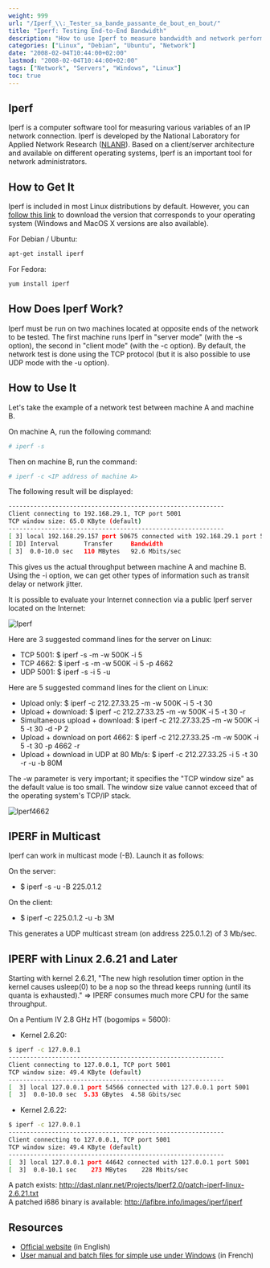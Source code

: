 ```yaml
---
weight: 999
url: "/Iperf_\\:_Tester_sa_bande_passante_de_bout_en_bout/"
title: "Iperf: Testing End-to-End Bandwidth"
description: "How to use Iperf to measure bandwidth and network performance between endpoints"
categories: ["Linux", "Debian", "Ubuntu", "Network"]
date: "2008-02-04T10:44:00+02:00"
lastmod: "2008-02-04T10:44:00+02:00"
tags: ["Network", "Servers", "Windows", "Linux"]
toc: true
---
```


## Iperf

Iperf is a computer software tool for measuring various variables of an IP network connection. Iperf is developed by the National Laboratory for Applied Network Research ([NLANR](https://www.nlanr.net/)). Based on a client/server architecture and available on different operating systems, Iperf is an important tool for network administrators.

## How to Get It

Iperf is included in most Linux distributions by default. However, you can [follow this link](https://dast.nlanr.net/Projects/Iperf/#download) to download the version that corresponds to your operating system (Windows and MacOS X versions are also available).

For Debian / Ubuntu:

```bash
apt-get install iperf
```

For Fedora:

```bash
yum install iperf
```

## How Does Iperf Work?

Iperf must be run on two machines located at opposite ends of the network to be tested. The first machine runs Iperf in "server mode" (with the -s option), the second in "client mode" (with the -c option). By default, the network test is done using the TCP protocol (but it is also possible to use UDP mode with the -u option).

## How to Use It

Let's take the example of a network test between machine A and machine B.

On machine A, run the following command:

```bash
# iperf -s
```

Then on machine B, run the command:

```bash
# iperf -c <IP address of machine A>
```

The following result will be displayed:

```bash
------------------------------------------------------------
Client connecting to 192.168.29.1, TCP port 5001
TCP window size: 65.0 KByte (default)
------------------------------------------------------------
[ 3] local 192.168.29.157 port 50675 connected with 192.168.29.1 port 5001
[ ID] Interval       Transfer     Bandwidth
[ 3]  0.0-10.0 sec   110 MBytes   92.6 Mbits/sec
```

This gives us the actual throughput between machine A and machine B. Using the -i option, we can get other types of information such as transit delay or network jitter.

It is possible to evaluate your Internet connection via a public Iperf server located on the Internet:

![Iperf](/images/iperf.avif)

Here are 3 suggested command lines for the server on Linux:

- TCP 5001: $ iperf -s -m -w 500K -i 5
- TCP 4662: $ iperf -s -m -w 500K -i 5 -p 4662
- UDP 5001: $ iperf -s -i 5 -u

Here are 5 suggested command lines for the client on Linux:

- Upload only: $ iperf -c 212.27.33.25 -m -w 500K -i 5 -t 30
- Upload + download: $ iperf -c 212.27.33.25 -m -w 500K -i 5 -t 30 -r
- Simultaneous upload + download: $ iperf -c 212.27.33.25 -m -w 500K -i 5 -t 30 -d -P 2
- Upload + download on port 4662: $ iperf -c 212.27.33.25 -m -w 500K -i 5 -t 30 -p 4662 -r
- Upload + download in UDP at 80 Mb/s: $ iperf -c 212.27.33.25 -i 5 -t 30 -r -u -b 80M

The -w parameter is very important; it specifies the "TCP window size" as the default value is too small.
The window size value cannot exceed that of the operating system's TCP/IP stack.

![Iperf4662](/images/iperf4662.avif)

## IPERF in Multicast

Iperf can work in multicast mode (-B). Launch it as follows:

On the server:

- $ iperf -s -u -B 225.0.1.2

On the client:

- $ iperf -c 225.0.1.2 -u -b 3M

This generates a UDP multicast stream (on address 225.0.1.2) of 3 Mb/sec.

## IPERF with Linux 2.6.21 and Later

Starting with kernel 2.6.21, "The new high resolution timer option in the kernel causes usleep(0) to be a nop so the thread keeps running (until its quanta is exhausted)." => IPERF consumes much more CPU for the same throughput.

On a Pentium IV 2.8 GHz HT (bogomips = 5600):

- Kernel 2.6.20:

```bash
$ iperf -c 127.0.0.1
------------------------------------------------------------
Client connecting to 127.0.0.1, TCP port 5001
TCP window size: 49.4 KByte (default)
------------------------------------------------------------
[  3] local 127.0.0.1 port 54566 connected with 127.0.0.1 port 5001
[  3]  0.0-10.0 sec  5.33 GBytes  4.58 Gbits/sec
```

- Kernel 2.6.22:

```bash
$ iperf -c 127.0.0.1
------------------------------------------------------------
Client connecting to 127.0.0.1, TCP port 5001
TCP window size: 49.4 KByte (default)
------------------------------------------------------------
[  3] local 127.0.0.1 port 44642 connected with 127.0.0.1 port 5001
[  3]  0.0-10.1 sec    273 MBytes    228 Mbits/sec
```

A patch exists: http://dast.nlanr.net/Projects/Iperf2.0/patch-iperf-linux-2.6.21.txt  
A patched i686 binary is available: http://lafibre.info/images/iperf/iperf

## Resources

- [Official website](https://dast.nlanr.net/Projects/Iperf/) (in English)
- [User manual and batch files for simple use under Windows](https://lafibre.info/iperf) (in French)
